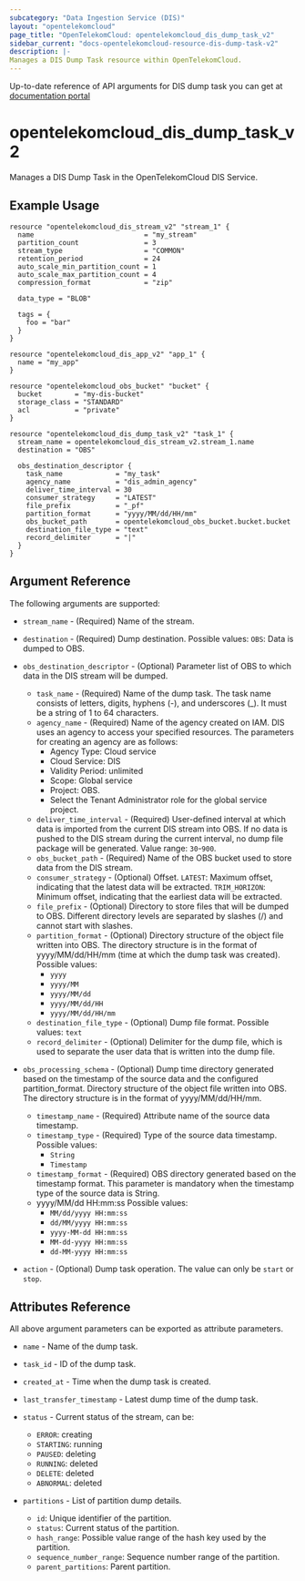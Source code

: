 ```yaml
---
subcategory: "Data Ingestion Service (DIS)"
layout: "opentelekomcloud"
page_title: "OpenTelekomCloud: opentelekomcloud_dis_dump_task_v2"
sidebar_current: "docs-opentelekomcloud-resource-dis-dump-task-v2"
description: |-
Manages a DIS Dump Task resource within OpenTelekomCloud.
---
```


Up-to-date reference of API arguments for DIS dump task you can get at
[documentation portal](https://docs.otc.t-systems.com/data-ingestion-service/api-ref/api_description/dump_task_management/index.html)

# opentelekomcloud_dis_dump_task_v2

Manages a DIS Dump Task in the OpenTelekomCloud DIS Service.

## Example Usage

```hcl
resource "opentelekomcloud_dis_stream_v2" "stream_1" {
  name                           = "my_stream"
  partition_count                = 3
  stream_type                    = "COMMON"
  retention_period               = 24
  auto_scale_min_partition_count = 1
  auto_scale_max_partition_count = 4
  compression_format             = "zip"

  data_type = "BLOB"

  tags = {
    foo = "bar"
  }
}

resource "opentelekomcloud_dis_app_v2" "app_1" {
  name = "my_app"
}

resource "opentelekomcloud_obs_bucket" "bucket" {
  bucket        = "my-dis-bucket"
  storage_class = "STANDARD"
  acl           = "private"
}

resource "opentelekomcloud_dis_dump_task_v2" "task_1" {
  stream_name = opentelekomcloud_dis_stream_v2.stream_1.name
  destination = "OBS"

  obs_destination_descriptor {
    task_name             = "my_task"
    agency_name           = "dis_admin_agency"
    deliver_time_interval = 30
    consumer_strategy     = "LATEST"
    file_prefix           = "_pf"
    partition_format      = "yyyy/MM/dd/HH/mm"
    obs_bucket_path       = opentelekomcloud_obs_bucket.bucket.bucket
    destination_file_type = "text"
    record_delimiter      = "|"
  }
}
```

## Argument Reference

The following arguments are supported:

* `stream_name` - (Required) Name of the stream.

* `destination` - (Required) Dump destination. Possible values:
  `OBS`: Data is dumped to OBS.

* `obs_destination_descriptor` - (Optional) Parameter list of OBS to which data in the DIS stream will be dumped.
  * `task_name` - (Required) Name of the dump task. The task name consists of letters, digits, hyphens (-), and underscores (_). It must be a string of 1 to 64 characters.
  * `agency_name` - (Required) Name of the agency created on IAM. DIS uses an agency to access your specified resources.
    The parameters for creating an agency are as follows:
    * Agency Type: Cloud service
    * Cloud Service: DIS
    * Validity Period: unlimited
    * Scope: Global service
    * Project: OBS.
    * Select the Tenant Administrator role for the global service project.
  * `deliver_time_interval` - (Required) User-defined interval at which data is imported from the current DIS stream into OBS.
    If no data is pushed to the DIS stream during the current interval, no dump file package will be generated. Value range: `30`-`900`.
  * `obs_bucket_path` - (Required) Name of the OBS bucket used to store data from the DIS stream.
  * `consumer_strategy` - (Optional) Offset.
    `LATEST`: Maximum offset, indicating that the latest data will be extracted.
    `TRIM_HORIZON`: Minimum offset, indicating that the earliest data will be extracted.
  * `file_prefix` - (Optional) Directory to store files that will be dumped to OBS.
    Different directory levels are separated by slashes (/) and cannot start with slashes.
  * `partition_format` - (Optional) Directory structure of the object file written into OBS.
    The directory structure is in the format of yyyy/MM/dd/HH/mm (time at which the dump task was created).
    Possible values:
    * `yyyy`
    * `yyyy/MM`
    * `yyyy/MM/dd`
    * `yyyy/MM/dd/HH`
    * `yyyy/MM/dd/HH/mm`
  * `destination_file_type` - (Optional) Dump file format. Possible values: `text`
  * `record_delimiter` - (Optional) Delimiter for the dump file, which is used to separate the user data that is written into the dump file.

* `obs_processing_schema` - (Optional) Dump time directory generated based on the timestamp
  of the source data and the configured partition_format.
  Directory structure of the object file written into OBS.
  The directory structure is in the format of yyyy/MM/dd/HH/mm.
  * `timestamp_name` - (Required) Attribute name of the source data timestamp.
  * `timestamp_type` - (Required) Type of the source data timestamp.
    Possible values:
    * `String`
    * `Timestamp`
  * `timestamp_format` - (Required) OBS directory generated based on the timestamp format.
    This parameter is mandatory when the timestamp type of the source data is String.
  * yyyy/MM/dd HH:mm:ss
    Possible values:
    * `MM/dd/yyyy HH:mm:ss`
    * `dd/MM/yyyy HH:mm:ss`
    * `yyyy-MM-dd HH:mm:ss`
    * `MM-dd-yyyy HH:mm:ss`
    * `dd-MM-yyyy HH:mm:ss`

* `action` - (Optional) Dump task operation. The value can only be `start` or `stop`.

## Attributes Reference

All above argument parameters can be exported as attribute parameters.

* `name` - Name of the dump task.

* `task_id` - ID of the dump task.

* `created_at` - Time when the dump task is created.

* `last_transfer_timestamp` - Latest dump time of the dump task.

* `status` - Current status of the stream, can be:
  * `ERROR`: creating
  * `STARTING`: running
  * `PAUSED`: deleting
  * `RUNNING`: deleted
  * `DELETE`: deleted
  * `ABNORMAL`: deleted

* `partitions` - List of partition dump details.
  * `id`: Unique identifier of the partition.
  * `status`: Current status of the partition.
  * `hash_range`: Possible value range of the hash key used by the partition.
  * `sequence_number_range`: Sequence number range of the partition.
  * `parent_partitions`: Parent partition.
